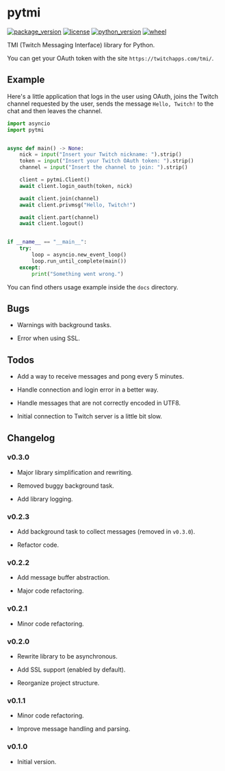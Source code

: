 # pytmi

[![package_version](https://img.shields.io/pypi/v/pytmi)](https://pypi.org/project/pytmi/)
[![license](https://img.shields.io/pypi/l/pytmi)](https://choosealicense.com/licenses/mit/#)
[![python_version](https://img.shields.io/pypi/pyversions/pytmi)](https://www.python.org/)
[![wheel](https://img.shields.io/pypi/wheel/pytmi)](https://pypi.org/project/pytmi/)

TMI (Twitch Messaging Interface) library for Python.

You can get your OAuth token with the site `https://twitchapps.com/tmi/`.

## Example

Here's a little application that logs in the user using OAuth, joins the Twitch channel requested by the user, sends the message `Hello, Twitch!` to the chat and then leaves the channel.

```python
import asyncio
import pytmi


async def main() -> None:
    nick = input("Insert your Twitch nickname: ").strip()
    token = input("Insert your Twitch OAuth token: ").strip()
    channel = input("Insert the channel to join: ").strip()

    client = pytmi.Client()
    await client.login_oauth(token, nick)

    await client.join(channel)
    await client.privmsg("Hello, Twitch!")

    await client.part(channel)
    await client.logout()


if __name__ == "__main__":
    try:
        loop = asyncio.new_event_loop()
        loop.run_until_complete(main())
    except:
        print("Something went wrong.")
```

You can find others usage example inside the `docs` directory.

## Bugs

* Warnings with background tasks.

* Error when using SSL.

## Todos

* Add a way to receive messages and pong every 5 minutes.

* Handle connection and login error in a better way.

* Handle messages that are not correctly encoded in UTF8.

* Initial connection to Twitch server is a little bit slow.

## Changelog

### v0.3.0

* Major library simplification and rewriting.

* Removed buggy background task.

* Add library logging.

### v0.2.3

* Add background task to collect messages (removed in `v0.3.0`).

* Refactor code.

### v0.2.2

* Add message buffer abstraction.

* Major code refactoring.

### v0.2.1

* Minor code refactoring.

### v0.2.0

* Rewrite library to be asynchronous.

* Add SSL support (enabled by default).

* Reorganize project structure.

### v0.1.1

* Minor code refactoring.

* Improve message handling and parsing.

### v0.1.0

* Initial version.
